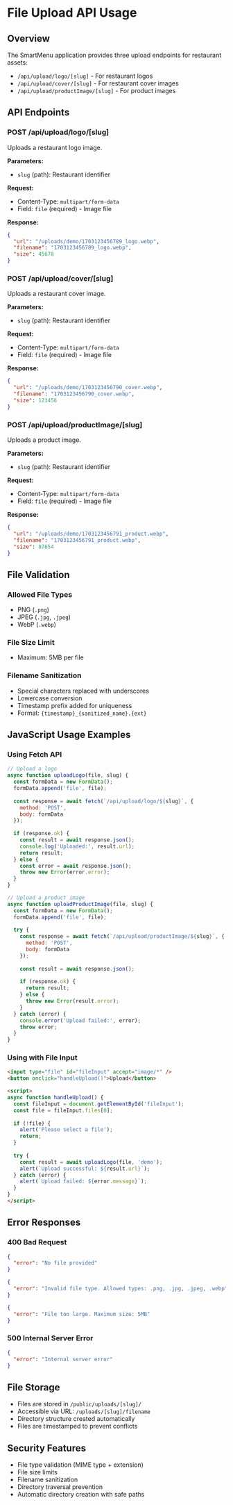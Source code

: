 # File Upload API Usage

## Overview
The SmartMenu application provides three upload endpoints for restaurant assets:

- `/api/upload/logo/[slug]` - For restaurant logos
- `/api/upload/cover/[slug]` - For restaurant cover images  
- `/api/upload/productImage/[slug]` - For product images

## API Endpoints

### POST /api/upload/logo/[slug]
Uploads a restaurant logo image.

**Parameters:**
- `slug` (path): Restaurant identifier

**Request:**
- Content-Type: `multipart/form-data`
- Field: `file` (required) - Image file

**Response:**
```json
{
  "url": "/uploads/demo/1703123456789_logo.webp",
  "filename": "1703123456789_logo.webp",
  "size": 45678
}
```

### POST /api/upload/cover/[slug]
Uploads a restaurant cover image.

**Parameters:**
- `slug` (path): Restaurant identifier

**Request:**
- Content-Type: `multipart/form-data`
- Field: `file` (required) - Image file

**Response:**
```json
{
  "url": "/uploads/demo/1703123456790_cover.webp",
  "filename": "1703123456790_cover.webp", 
  "size": 123456
}
```

### POST /api/upload/productImage/[slug]
Uploads a product image.

**Parameters:**
- `slug` (path): Restaurant identifier

**Request:**
- Content-Type: `multipart/form-data`
- Field: `file` (required) - Image file

**Response:**
```json
{
  "url": "/uploads/demo/1703123456791_product.webp",
  "filename": "1703123456791_product.webp",
  "size": 87654
}
```

## File Validation

### Allowed File Types
- PNG (`.png`)
- JPEG (`.jpg`, `.jpeg`) 
- WebP (`.webp`)

### File Size Limit
- Maximum: 5MB per file

### Filename Sanitization
- Special characters replaced with underscores
- Lowercase conversion
- Timestamp prefix added for uniqueness
- Format: `{timestamp}_{sanitized_name}.{ext}`

## JavaScript Usage Examples

### Using Fetch API
```javascript
// Upload a logo
async function uploadLogo(file, slug) {
  const formData = new FormData();
  formData.append('file', file);
  
  const response = await fetch(`/api/upload/logo/${slug}`, {
    method: 'POST',
    body: formData
  });
  
  if (response.ok) {
    const result = await response.json();
    console.log('Uploaded:', result.url);
    return result;
  } else {
    const error = await response.json();
    throw new Error(error.error);
  }
}

// Upload a product image
async function uploadProductImage(file, slug) {
  const formData = new FormData();
  formData.append('file', file);
  
  try {
    const response = await fetch(`/api/upload/productImage/${slug}`, {
      method: 'POST',
      body: formData
    });
    
    const result = await response.json();
    
    if (response.ok) {
      return result;
    } else {
      throw new Error(result.error);
    }
  } catch (error) {
    console.error('Upload failed:', error);
    throw error;
  }
}
```

### Using with File Input
```html
<input type="file" id="fileInput" accept="image/*" />
<button onclick="handleUpload()">Upload</button>

<script>
async function handleUpload() {
  const fileInput = document.getElementById('fileInput');
  const file = fileInput.files[0];
  
  if (!file) {
    alert('Please select a file');
    return;
  }
  
  try {
    const result = await uploadLogo(file, 'demo');
    alert(`Upload successful: ${result.url}`);
  } catch (error) {
    alert(`Upload failed: ${error.message}`);
  }
}
</script>
```

## Error Responses

### 400 Bad Request
```json
{
  "error": "No file provided"
}
```

```json
{
  "error": "Invalid file type. Allowed types: .png, .jpg, .jpeg, .webp"
}
```

```json
{
  "error": "File too large. Maximum size: 5MB"
}
```

### 500 Internal Server Error
```json
{
  "error": "Internal server error"
}
```

## File Storage

- Files are stored in `/public/uploads/[slug]/`
- Accessible via URL: `/uploads/[slug]/filename`
- Directory structure created automatically
- Files are timestamped to prevent conflicts

## Security Features

- File type validation (MIME type + extension)
- File size limits
- Filename sanitization 
- Directory traversal prevention
- Automatic directory creation with safe paths
